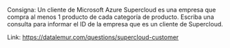 Consigna:  Un cliente de Microsoft Azure Supercloud es una empresa que compra al menos 1 producto de cada categoría de producto.
Escriba una consulta para informar el ID de la empresa que es un cliente de Supercloud.

Link: https://datalemur.com/questions/supercloud-customer
